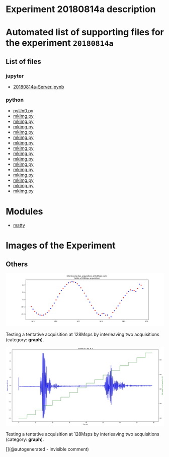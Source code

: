 # Experiment 20180814a description





# Automated list of supporting files for the __experiment `20180814a`__

## List of files

### jupyter

* [20180814a-Server.ipynb](/matty/20180814a/20180814a-Server.ipynb)


### python

* [pyUn0.py](/matty/20180814a/pyUn0.py)
* [mkimg.py](/matty/20180814a/mkimg.py)
* [mkimg.py](/include/images/hp2121/20181013a/mkimg.py)
* [mkimg.py](/include/images/kretz-ar3-4-5b/mkimg.py)
* [mkimg.py](/include/bard/images/mkimg.py)
* [mkimg.py](/include/images/sw45b/mkimg.py)
* [mkimg.py](/include/bard/brd75/mkimg.py)
* [mkimg.py](/include/images/13avril2020/diasonics_tr/mkimg.py)
* [mkimg.py](/include/images/kretzaw145ba/20180811a/mkimg.py)
* [mkimg.py](/include/images/hp2121/20181011a/mkimg.py)
* [mkimg.py](/include/images/13avril2020/adrus/mkimg.py)
* [mkimg.py](/include/images/kretzaw145ba/mkimg.py)
* [mkimg.py](/include/bard/brd35/mkimg.py)
* [mkimg.py](/include/images/13avril2020/sw45b/mkimg.py)
* [mkimg.py](/include/bard/brd90/mkimg.py)
* [mkimg.py](/include/images/724A/mkimg.py)





# Modules

* [matty](/matty/)




# Images of the Experiment

## Others

![](/matty/20180814a/128Msps_20180813a-9-fft.jpg)

Testing a tentative acquisition at 128Msps by interleaving two acquisitions (category: __graph__).

![](/matty/20180814a/images/20180813a-9.jpg)

Testing a tentative acquisition at 128Msps by interleaving two acquisitions (category: __graph__).










[](@autogenerated - invisible comment)